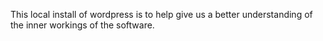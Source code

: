 This local install of wordpress is to help give us a better understanding of the inner workings of the software.